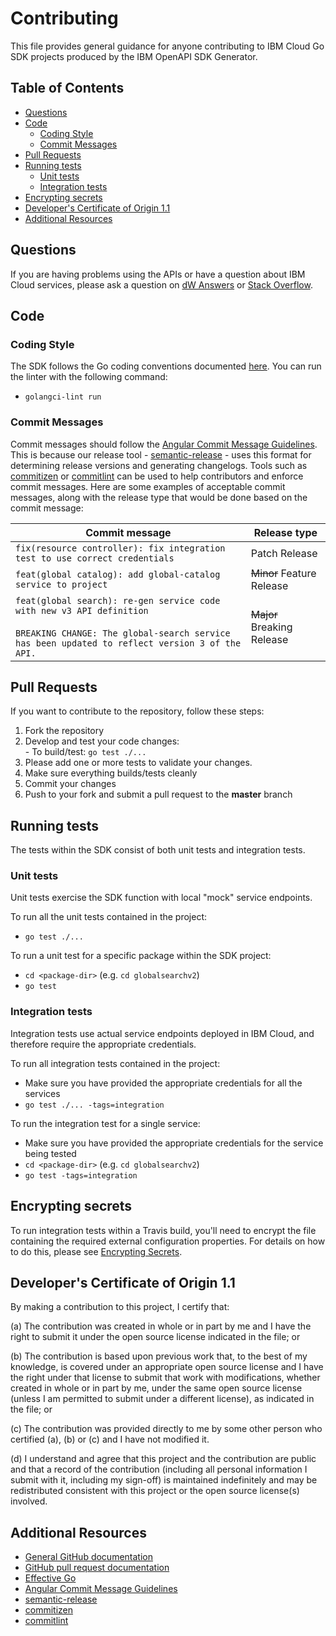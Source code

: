 # Contributing

This file provides general guidance for anyone contributing to IBM Cloud Go SDK projects produced
by the IBM OpenAPI SDK Generator.

## Table of Contents
<!--
  The TOC below is generated using the `markdown-toc` node package.

      https://github.com/jonschlinkert/markdown-toc

  You should regenerate the TOC after making changes to this file.

      npx markdown-toc -i README.md
  -->

<!-- toc -->

- [Questions](#questions)
- [Code](#code)
  * [Coding Style](#coding-style)
  * [Commit Messages](#commit-messages)
- [Pull Requests](#pull-requests)
- [Running tests](#running-tests)
  * [Unit tests](#unit-tests)
  * [Integration tests](#integration-tests)
- [Encrypting secrets](#encrypting-secrets)
- [Developer's Certificate of Origin 1.1](#developers-certificate-of-origin-11)
- [Additional Resources](#additional-resources)

<!-- tocstop -->

## Questions
If you are having problems using the APIs or have a question about IBM Cloud services, please ask a question on
[dW Answers](https://developer.ibm.com/answers/questions/ask/?topics=ibm-cloud)
or [Stack Overflow](http://stackoverflow.com/questions/ask?tags=ibm-cloud).

## Code

### Coding Style
The SDK follows the Go coding conventions documented [here](https://golang.org/doc/effective_go.html).
You can run the linter with the following command:
- `golangci-lint run`

### Commit Messages
Commit messages should follow the [Angular Commit Message Guidelines](https://github.com/angular/angular/blob/master/CONTRIBUTING.md#-commit-message-guidelines).
This is because our release tool - [semantic-release](https://github.com/semantic-release/semantic-release) -
uses this format for determining release versions and generating changelogs.
Tools such as [commitizen](https://github.com/commitizen/cz-cli) or [commitlint](https://github.com/conventional-changelog/commitlint)
can be used to help contributors and enforce commit messages.
Here are some examples of acceptable commit messages, along with the release type that would be done based on the commit message:

| Commit message                                                                                                                                                              | Release type               |
|-----------------------------------------------------------------------------------------------------------------------------------------------------------------------------|----------------------------|
| `fix(resource controller): fix integration test to use correct credentials`                                                                                                 | Patch Release              |
| `feat(global catalog): add global-catalog service to project`                                                                                                               | ~~Minor~~ Feature Release  |
| `feat(global search): re-gen service code with new v3 API definition`<br><br>`BREAKING CHANGE: The global-search service has been updated to reflect version 3 of the API.` | ~~Major~~ Breaking Release |

## Pull Requests
If you want to contribute to the repository, follow these steps:  
  1. Fork the repository
  2. Develop and test your code changes:  
    - To build/test: `go test ./...`
  3. Please add one or more tests to validate your changes.
  4. Make sure everything builds/tests cleanly
  5. Commit your changes  
  6. Push to your fork and submit a pull request to the **master** branch

## Running tests
The tests within the SDK consist of both unit tests and integration tests.

### Unit tests
Unit tests exercise the SDK function with local "mock" service endpoints.

To run all the unit tests contained in the project:
- `go test ./...`

To run a unit test for a specific package within the SDK project:
- `cd <package-dir>` (e.g. `cd globalsearchv2`)
- `go test`

### Integration tests
Integration tests use actual service endpoints deployed in IBM Cloud, and therefore require the appropriate
credentials.

To run all integration tests contained in the project:
- Make sure you have provided the appropriate credentials for all the services
- `go test ./... -tags=integration`

To run the integration test for a single service:
- Make sure you have provided the appropriate credentials for the service being tested
- `cd <package-dir>` (e.g. `cd globalsearchv2`)
- `go test -tags=integration`

## Encrypting secrets
To run integration tests within a Travis build, you'll need to encrypt the file containing the
required external configuration properties.
For details on how to do this, please see [Encrypting Secrets](EncryptingSecrets.md).

## Developer's Certificate of Origin 1.1
By making a contribution to this project, I certify that:  

(a) The contribution was created in whole or in part by me and I
   have the right to submit it under the open source license
   indicated in the file; or

(b) The contribution is based upon previous work that, to the best
   of my knowledge, is covered under an appropriate open source
   license and I have the right under that license to submit that
   work with modifications, whether created in whole or in part
   by me, under the same open source license (unless I am
   permitted to submit under a different license), as indicated
   in the file; or

(c) The contribution was provided directly to me by some other
   person who certified (a), (b) or (c) and I have not modified
   it.

(d) I understand and agree that this project and the contribution
   are public and that a record of the contribution (including all
   personal information I submit with it, including my sign-off) is
   maintained indefinitely and may be redistributed consistent with
   this project or the open source license(s) involved.

## Additional Resources
- [General GitHub documentation](https://help.github.com/)
- [GitHub pull request documentation](https://help.github.com/en/github/collaborating-with-issues-and-pull-requests/about-pull-requests)
- [Effective Go](https://golang.org/doc/effective_go.html)
- [Angular Commit Message Guidelines](https://github.com/angular/angular/blob/master/CONTRIBUTING.md#-commit-message-guidelines)
- [semantic-release](https://github.com/semantic-release/semantic-release)
- [commitizen](https://github.com/commitizen/cz-cli)
- [commitlint](https://github.com/conventional-changelog/commitlint)